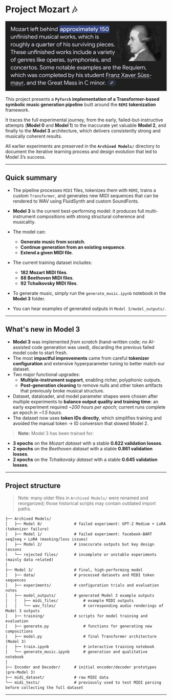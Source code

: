 # Project Mozart 🎶

![alt text](imgs/mozart.jpg)

This project presents a **`PyTorch` implementation of a Transformer-based symbolic music generation pipeline** built around the **`REMI` tokenization** framework.

It traces the full experimental journey, from the early, failed-but-instructive attempts (**Model 0** and **Model 1**) to the inaccurate yet valuable **Model 2**, and finally to the **Model 3** architecture, which delivers consistently strong and musically coherent results.

All earlier experiments are preserved in the **`Archived Models/`** directory to document the iterative learning process and design evolution that led to Model 3’s success.

---

## Quick summary

- The pipeline processes `MIDI` files, tokenizes them with `REMI`, trains a custom `Transformer`, and generates new MIDI sequences that can be rendered to WAV using FluidSynth and custom SoundFonts.
    
- **Model 3** is the current best-performing model: it produces full multi-instrument compositions with strong structural coherence and musicality.
    
- The model can:
	- **Generate music from scratch**.
	- **Continue generation from an existing sequence**.
	- **Extend a given MIDI file**.
    
- The current training dataset includes:
	- **182 Mozart MIDI files**.
	- **88 Beethoven MIDI files**.
	- **92 Tchaikovsky MIDI files**.
    
- To generate music, simply run the `generate_music.ipynb` notebook in the **Model 3** folder.
- You can hear examples of generated outputs in `Model 3/model_outputs/`.

---
## What's new in Model 3

- **Model 3** was implemented *from scratch* (hand-written code; no AI-assisted code generation was used), discarding the previous failed model code to start fresh.
- The most **impactful improvements** came from careful **tokenizer configuration** and extensive hyperparameter tuning to better match our dataset.
- Two major functional upgrades:
	- **Multiple-instrument support**, enabling richer, polyphonic outputs.
	- **Post-generation cleaning** to remove nulls and other token artifacts that previously broke musical structure.
- Dataset, dataloader, and model parameter shapes were chosen after multiple experiments to **balance output quality and training time**: an early experiment required *~200 hours per epoch*; current runs complete an epoch in *~1.5 hours*.
- The dataset now uses **token IDs directly**, which simplifies training and avoided the manual token -> ID conversion that slowed Model 2.

>**Note:** Model 3 has been trained for:
  - **3 epochs** on the *Mozart dataset* with a stable **0.622 validation losses**.
  - **2 epochs** on the *Beethoven dataset* with a stable **0.861 validation losses**.
  - **2 epochs** on the *Tchaikovsky dataset* with a stable **0.645 validation losses**.

---
## Project structure

> Note: many older files in `Archived Models/` were renamed and reorganized; those historical scripts may contain outdated import paths.

```
├── Archived Models/
│   ├── Model 0/              # failed experiment: GPT-2 Medium + LoRA (tokenizer failure)
│   ├── Model 1/              # failed experiment: facebook-BART seq2seq + LoRA (masking/loss issues)
│   ├── Model 2/              # inaccurate outputs but key design lessons
│   └── rejected files/       # incomplete or unstable experiments (mainly data related)
│
├── Model 3/                  # final, high-performing model
│   ├── data/                 # processed datasets and MIDI token sequences
│   ├── experiments/          # configuration trials and evaluation notes
│   ├── model_outputs/        # generated Model 3 example outputs
│	│   ├── midi_files/           # example MIDI outputs
│	│   └── wav_files/            # corresponding audio renderings of Model 3 outputs
│   ├── training/             # scripts for model training and evaluation
│   ├── generate.py               # functions for generating new compositions
│	├── model.py                  # final Transformer architecture (Model 3)
│	├── train.ipynb               # interactive training notebook
│	└── generate_music.ipynb      # generation and qualitative notebook
│
├── Encoder and Decoder/      # initial encoder/decoder prototypes (pre-Model 3)
├── midi_dataset/             # raw MIDI data
└── midi_tests/               # previously used to test MIDI parsing before collecting the full dataset
```

---


